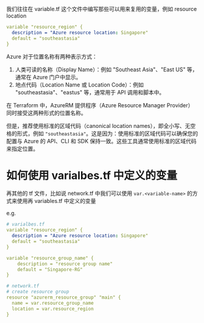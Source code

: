 我们往往在 variable.tf 这个文件中编写那些可以用来复用的变量，例如 resource location

```yaml
variable "resource_region" {
  description = "Azure resource location: Singapore"
  default = "southeastasia"
}
```

Azure 对于位置名称有两种表示方式：

1. 人类可读的名称（Display Name）：例如 "Southeast Asia"、"East US" 等，通常在 Azure 门户中显示。
2. 地点代码（Location Name 或 Location Code）：例如 "southeastasia"、"eastus" 等，通常用于 API 调用和脚本中。

在 Terraform 中，AzureRM 提供程序（Azure Resource Manager Provider）同时接受这两种形式的位置名称。

但是，推荐使用标准的区域代码（canonical location names），即全小写、无空格的形式，例如 `"southeastasia"`。这是因为：使用标准的区域代码可以确保您的配置与 Azure 的 API、CLI 和 SDK 保持一致。这些工具通常使用标准的区域代码来指定位置。

# 如何使用 varialbes.tf 中定义的变量

再其他的 tf 文件，比如说 network.tf 中我们可以使用 `var.<variable-name>` 的方式来使用再 variables.tf 中定义的变量

e.g.

```yaml
# varialbes.tf
variable "resource_region" {
  description = "Azure resource location: Singapore"
  default = "southeastasia"
}

variable "resource_group_name" {
    description = "resource group name"
    default = "Singapore-RG"
}
```

```yaml
# network.tf
# create resource group
resource "azurerm_resource_group" "main" {
  name = var.resource_group_name
  location = var.resource_region
}
```

